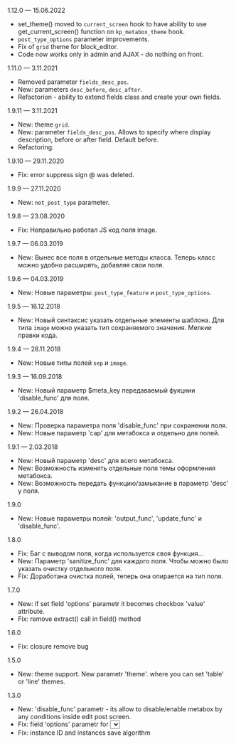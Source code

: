 
1.12.0  — 15.06.2022
- set_theme() moved to `current_screen` hook to have ability to use get_current_screen() function on `kp_metabox_theme` hook.
- `post_type_options` parameter improvements.
- Fix of `grid` theme for block_editor.
- Code now works only in admin and AJAX - do nothing on front.

1.11.0  — 3.11.2021
- Removed parameter `fields_desc_pos`.
- New: parameters `desc_before`, `desc_after`.
- Refactorion - ability to extend fields class and create your own fields.

1.9.11  — 3.11.2021
- New: theme `grid`.
- New: parameter `fields_desc_pos`. Allows to specify where display description, before or after field. Default before.
- Refactoring.


1.9.10  — 29.11.2020
- Fix: error suppress sign @ was deleted.

1.9.9 — 27.11.2020
- New: `not_post_type` parameter.

1.9.8 — 23.08.2020
- Fix: Неправильно работал JS код поля image.

1.9.7 — 06.03.2019 
- New: Вынес все поля в отдельные методы класса. Теперь класс можно удобно расширять, добавляя свои поля.

1.9.6 — 04.03.2019 
- New: Новые параметры: `post_type_feature` и `post_type_options`.

1.9.5 — 16.12.2018 
- New: Новый синтаксис указать отдельные элементы шаблона. Для типа `image` можно указать тип сохраняемого значения. Мелкие правки кода.

1.9.4 — 28.11.2018 
- New: Новые типы полей `sep` и `image`.

1.9.3 — 16.09.2018 
- New: Новый параметр $meta_key передаваемый фукцнии 'disable_func' для поля.

1.9.2 — 26.04.2018 
- New: Проверка параметра поля 'disable_func' при сохранении поля. 
- New: Новые параметр 'cap' для метабокса и отдельно для полей.

1.9.1 — 2.03.2018  
- New: Новый параметр 'desc' для всего метабокса.
- New: Возможность изменять отдельные поля темы оформления метабокса.
- New: Возможность передать функцию/замыкание в параметр 'desc' у поля.

1.9.0 
- New: Новые параметры полей: 'output_func', 'update_func' и 'disable_func'.

1.8.0 
- Fix: Баг с выводом поля, когда используется своя функция...
- New: Параметр 'sanitize_func' для каждого поля. Чтобы можно было указать очистку отдельного поля.
- Fix: Доработана очистка полей, теперь она опирается на тип поля.

1.7.0 
- New: if set field 'options' parametr it becomes checkbox 'value' attribute.
- Fix: remove extract() call in field() method

1.6.0 
- Fix: closure remove bug

1.5.0 
- New: theme support. New parametr 'theme'. where you can set 'table' or 'line' themes.

1.3.0 
- New: 'disable_func' parametr - its allow to disable/enable metabox by any conditions inside edit post screen.
- Fix: field 'options' parametr for <select> element: now you can set numeric array keys as option value, ex: 'options' => array( 23=>'Name', 5=>'Name 2' )
- Fix: instance ID and instances save algorithm
